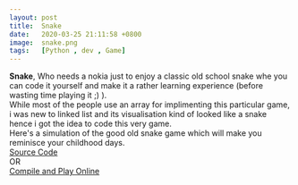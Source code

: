 ```yaml
---
layout: post
title:  Snake
date:   2020-03-25 21:11:58 +0800
image:  snake.png
tags:   [Python , dev , Game]
---
```

<b>Snake</b>, Who needs a nokia just to enjoy a classic old school snake whe you can code it yourself and make it a rather learning experience (before wasting time playing it ;) ).
<br>
While most of the people use an array for implimenting this particular game, i was new to linked list and its visualisation kind of looked like a snake hence i got the idea to code this very game.
<br>
Here's a simulation of the good old snake game which will make you reminisce your childhood days.<br>
<a href="https://github.com/sharma-anubhav/Snake">Source Code</a>
<br>OR<br>
<a href="https://onlinegdb.com/HkxAXcluL">Compile and Play Online</a>
